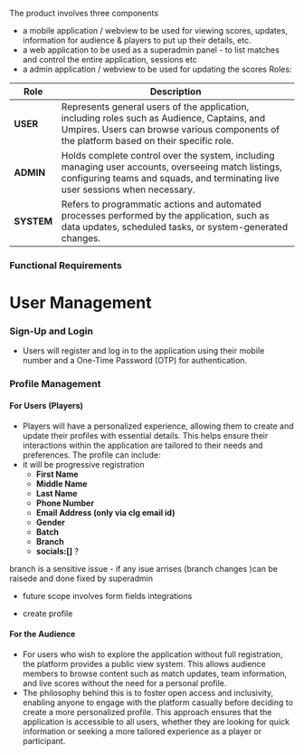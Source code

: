 The product involves three components 

- a mobile application / webview  to be used for viewing scores, updates, information for audience & players to put up their details, etc. 
- a web application to be used as a superadmin panel - to list matches and control the entire application, sessions etc
- a admin application / webview to be used for updating the scores
Roles: 

| **Role**   | **Description**                                                                                                                                                                         |
| ---------- | --------------------------------------------------------------------------------------------------------------------------------------------------------------------------------------- |
| **USER**   | Represents general users of the application, including roles such as Audience, Captains, and Umpires. Users can browse various components of the platform based on their specific role. |
| **ADMIN**  | Holds complete control over the system, including managing user accounts, overseeing match listings, configuring teams and squads, and terminating live user sessions when necessary.   |
| **SYSTEM** | Refers to programmatic actions and automated processes performed by the application, such as data updates, scheduled tasks, or system-generated changes.                                |
### Functional Requirements
# **User Management**

### **Sign-Up and Login**

- Users will register and log in to the application using their mobile number and a One-Time Password (OTP) for authentication.

### **Profile Management**

#### **For Users (Players)**

- Players will have a personalized experience, allowing them to create and update their profiles with essential details. This helps ensure their interactions within the application are tailored to their needs and preferences. The profile can include:
- it will be progressive registration 
    - **First Name**
    - **Middle Name**
    - **Last Name**
    - **Phone Number**
    - **Email Address (only  via clg email id)** 
    - **Gender**
    - **Batch**
    - **Branch**
    - **socials:[]** ? 

branch is a sensitive issue - if any isue arrises (branch changes )can be raisede and done fixed by superadmin
- future scope involves form fields integrations


- create profile 

#### **For the Audience**

- For users who wish to explore the application without full registration, the platform provides a public view system. This allows audience members to browse content such as match updates, team information, and live scores without the need for a personal profile.
- The philosophy behind this is to foster open access and inclusivity, enabling anyone to engage with the platform casually before deciding to create a more personalized profile. This approach ensures that the application is accessible to all users, whether they are looking for quick information or seeking a more tailored experience as a player or participant.